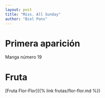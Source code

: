 ```yaml
---
layout: post
title: "Miss. All Sunday"
author: "Biel Pons"
---
```


# Primera aparición

Manga número 19

# Fruta

[Fruta Flor-Flor]({% link frutas/flor-flor.md %})